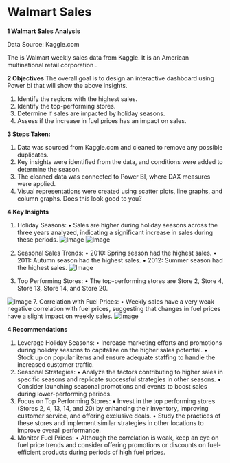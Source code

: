 # Walmart Sales

**1	Walmart Sales Analysis**

Data Source: Kaggle.com

The is Walmart weekly sales data from Kaggle. It is an American multinational retail corporation .


**2	Objectives**
The overall goal is to design an interactive dashboard using Power bi that will show the above insights.
1.	Identify the regions with the highest sales.
2.	Identify the top-performing stores.
3.	Determine if sales are impacted by holiday seasons.
4.	Assess if the increase in fuel prices has an impact on sales.

**3 Steps Taken:**
1.	Data was sourced from Kaggle.com and cleaned to remove any possible duplicates.
2.	Key insights were identified from the data, and conditions were added to determine the season.
3.	The cleaned data was connected to Power BI, where DAX measures were applied.
4.	Visual representations were created using scatter plots, line graphs, and column graphs.
Does this look good to you?

**4	Key Insights**
1.	Holiday Seasons:
•	Sales are higher during holiday seasons across the three years analyzed, indicating a significant increase in sales during these periods.
![Image](https://github.com/user-attachments/assets/8dea61b7-29a9-445d-9658-9c48f77697c8)
![Image](https://github.com/user-attachments/assets/49b8275d-86ab-4cda-9012-36eee8f83ee8)
3.	Seasonal Sales Trends:
•	2010: Spring season had the highest sales.
•	2011: Autumn season had the highest sales.
•	2012: Summer season had the highest sales.
![Image](https://github.com/user-attachments/assets/6a8b01b2-569d-47e9-b6fd-bb626192ecb5)
   
5.	Top Performing Stores:
•	The top-performing stores are Store 2, Store 4, Store 13, Store 14, and Store 20.

![Image](https://github.com/user-attachments/assets/754b1d3e-7eea-4294-a1e5-3ba3e2a3a486)
7.	Correlation with Fuel Prices:
•	Weekly sales have a very weak negative correlation with fuel prices, suggesting that changes in fuel prices have a slight impact on weekly sales.
![Image](https://github.com/user-attachments/assets/643c67a2-68cb-4614-815e-69cf3e8901b2)

**4	Recommendations**
1.	Leverage Holiday Seasons:
•	Increase marketing efforts and promotions during holiday seasons to capitalize on the higher sales potential.
•	Stock up on popular items and ensure adequate staffing to handle the increased customer traffic.
2.	Seasonal Strategies:
•	Analyze the factors contributing to higher sales in specific seasons and replicate successful strategies in other seasons.
•	Consider launching seasonal promotions and events to boost sales during lower-performing periods.
3.	Focus on Top Performing Stores:
•	Invest in the top performing stores (Stores 2, 4, 13, 14, and 20) by enhancing their inventory, improving customer service, and offering exclusive deals.
•	Study the practices of these stores and implement similar strategies in other locations to improve overall performance.
4.	Monitor Fuel Prices:
•	Although the correlation is weak, keep an eye on fuel price trends and consider offering promotions or discounts on fuel-efficient products during periods of high fuel prices.

